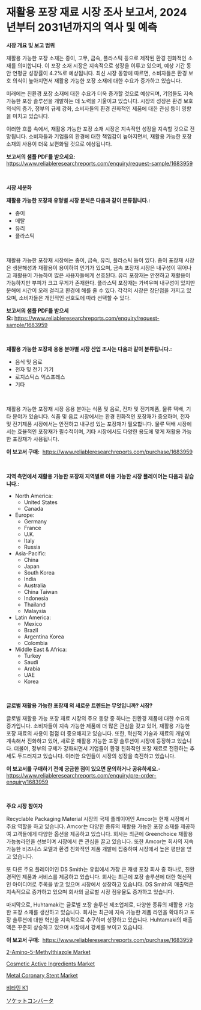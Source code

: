 <p><h1>재활용 포장 재료 시장 조사 보고서, 2024년부터 2031년까지의 역사 및 예측</h1></p><p><strong>시장 개요 및 보고 범위</strong></p>
<p><p>재활용 가능한 포장 소재는 종이, 고무, 금속, 플라스틱 등으로 제작된 환경 친화적인 소재를 의미합니다. 이 포장 소재 시장은 지속적으로 성장을 이루고 있으며, 예상 기간 동안 연평균 성장률이 4.2%로 예상됩니다. 최신 시장 동향에 따르면, 소비자들은 환경 보호 의식이 높아지면서 재활용 가능한 포장 소재에 대한 수요가 증가하고 있습니다.</p><p>미래에는 친환경 포장 소재에 대한 수요가 더욱 증가할 것으로 예상되며, 기업들도 지속 가능한 포장 솔루션을 개발하는 데 노력을 기울이고 있습니다. 시장의 성장은 환경 보호 의식의 증가, 정부의 규제 강화, 소비자들의 환경 친화적인 제품에 대한 관심 등이 영향을 미치고 있습니다.</p><p>이러한 흐름 속에서, 재활용 가능한 포장 소재 시장은 지속적인 성장을 지속할 것으로 전망됩니다. 소비자들과 기업들의 환경에 대한 책임감이 높아지면서, 재활용 가능한 포장 소재의 사용이 더욱 보편화될 것으로 예상됩니다.</p></p>
<p><strong>보고서의 샘플 PDF를 받으세요:</strong> <a href="https://www.reliableresearchreports.com/enquiry/request-sample/1683959">https://www.reliableresearchreports.com/enquiry/request-sample/1683959</a></p>
<p>&nbsp;</p>
<p><strong>시장 세분화</strong></p>
<p><strong>재활용 가능한 포장재 유형별 시장 분석은 다음과 같이 분류됩니다.:</strong></p>
<p><ul><li>종이</li><li>메탈</li><li>유리</li><li>플라스틱</li></ul></p>
<p>&nbsp;</p>
<p><p>재활용 가능한 포장재 시장에는 종이, 금속, 유리, 플라스틱 등이 있다. 종이 포장재 시장은 생분해성과 재활용이 용이하여 인기가 있으며, 금속 포장재 시장은 내구성이 뛰어나고 재활용이 가능하여 많은 사용자들에게 선호된다. 유리 포장재는 안전하고 재활용이 가능하지만 부피가 크고 무게가 존재한다. 플라스틱 포장재는 가벼우며 내구성이 있지만 분해에 시간이 오래 걸리고 환경에 해를 줄 수 있다. 각각의 시장은 장단점을 가지고 있으며, 소비자들은 개인적인 선호도에 따라 선택할 수 있다.</p></p>
<p><strong>보고서의 샘플 PDF를 받으세요:</strong>&nbsp;<a href="https://www.reliableresearchreports.com/enquiry/request-sample/1683959">https://www.reliableresearchreports.com/enquiry/request-sample/1683959</a></p>
<p>&nbsp;</p>
<p><strong> 재활용 가능한 포장재 응용 분야별 시장 산업 조사는 다음과 같이 분류됩니다.:</strong></p>
<p><ul><li>음식 및 음료</li><li>전자 및 전기 기기</li><li>로지스틱스 익스프레스</li><li>기타</li></ul></p>
<p>&nbsp;</p>
<p><p>재활용 가능한 포장재 시장 응용 분야는 식품 및 음료, 전자 및 전기제품, 물류 택배, 기타 분야가 있습니다. 식품 및 음료 시장에서는 환경 친화적인 포장재가 중요하며, 전자 및 전기제품 시장에서는 안전하고 내구성 있는 포장재가 필요합니다. 물류 택배 시장에서는 효율적인 포장재가 필수적이며, 기타 시장에서도 다양한 용도에 맞게 재활용 가능한 포장재가 사용됩니다.</p></p>
<p><strong>이 보고서 구매:</strong>&nbsp; <a href="https://www.reliableresearchreports.com/purchase/1683959">https://www.reliableresearchreports.com/purchase/1683959</a></p>
<p>&nbsp;</p>
<p><strong>지역 측면에서 재활용 가능한 포장재 지역별로 이용 가능한 시장 플레이어는 다음과 같습니다.:</strong></p>
<p><ul>
    <li>
        North America:
        <ul>
            <li>United States</li>
            <li>Canada</li>
        </ul>
    </li>
    <li>
        Europe:
        <ul>
            <li>Germany</li>
            <li>France</li>
            <li>U.K.</li>
            <li>Italy</li>
            <li>Russia</li>
        </ul>
    </li>
    <li>
        Asia-Pacific:
        <ul>
            <li>China</li>
            <li>Japan</li>
            <li>South Korea</li>
            <li>India</li>
            <li>Australia</li>
            <li>China Taiwan</li>
            <li>Indonesia</li>
            <li>Thailand</li>
            <li>Malaysia</li>
        </ul>
    </li>
    <li>
        Latin America:
        <ul>
            <li>Mexico</li>
            <li>Brazil</li>
            <li>Argentina Korea</li>
            <li>Colombia</li>
        </ul>
    </li>
    <li>
        Middle East & Africa:
        <ul>
            <li>Turkey</li>
            <li>Saudi</li>
            <li>Arabia</li>
            <li>UAE</li>
            <li>Korea</li>
        </ul>
    </li>
    </ul></p>
<p>&nbsp;</p>
<p><strong>글로벌 재활용 가능한 포장재 의 새로운 트렌드는 무엇입니까? 시장?</strong></p>
<p><p>글로벌 재활용 가능 포장 재료 시장의 주요 동향 중 하나는 친환경 제품에 대한 수요의 증가입니다. 소비자들이 지속 가능한 제품에 더 많은 관심을 갖고 있어, 재활용 가능한 포장 재료의 사용이 점점 더 중요해지고 있습니다. 또한, 혁신적 기술과 재료의 개발이 계속해서 진화하고 있어, 새로운 재활용 가능한 포장 솔루션이 시장에 등장하고 있습니다. 더불어, 정부의 규제가 강화되면서 기업들이 환경 친화적인 포장 재료로 전환하는 추세도 두드러지고 있습니다. 이러한 요인들이 시장의 성장을 촉진하고 있습니다.</p></p>
<p><strong>이 보고서를 구매하기 전에 궁금한 점이 있으면 문의하거나 공유하세요.</strong>- <a href="https://www.reliableresearchreports.com/enquiry/pre-order-enquiry/1683959">https://www.reliableresearchreports.com/enquiry/pre-order-enquiry/1683959</a></p>
<p>&nbsp;</p>
<p><strong>주요 시장 참여자</strong></p>
<p><p>Recyclable Packaging Material 시장의 국제 플레이어인 Amcor는 현재 시장에서 주요 역할을 하고 있습니다. Amcor는 다양한 종류의 재활용 가능한 포장 소재를 제공하여 고객들에게 다양한 옵션을 제공하고 있습니다. 회사는 최근에 Greenchoice 재활용 가능농라인을 선보이며 시장에서 큰 관심을 끌고 있습니다. 또한 Amcor는 회사의 지속 가능한 비즈니스 모델과 환경 친화적인 제품 개발에 집중하여 시장에서 높은 평판을 얻고 있습니다.</p><p>또 다른 주요 플레이어인 DS Smith는 유럽에서 가장 큰 재생 포장 회사 중 하나로, 친환경적인 제품과 서비스를 제공하고 있습니다. 회사는 최근에 포장 솔루션에 대한 혁신적인 아이디어로 주목을 받고 있으며 시장에서 성장하고 있습니다. DS Smith의 매출액은 지속적으로 증가하고 있으며 회사의 글로벌 시장 점유율도 증가하고 있습니다.</p><p>마지막으로, Huhtamaki는 글로벌 포장 솔루션 제조업체로, 다양한 종류의 재활용 가능한 포장 소재를 생산하고 있습니다. 회사는 최근에 지속 가능한 제품 라인을 확대하고 포장 솔루션에 대한 혁신을 지속적으로 추구하며 성장하고 있습니다. Huhtamaki의 매출액은 꾸준히 상승하고 있으며 시장에서 강세를 보이고 있습니다.</p></p>
<p><strong>이 보고서 구매:</strong>&nbsp;&nbsp;<a href="https://www.reliableresearchreports.com/purchase/1683959">https://www.reliableresearchreports.com/purchase/1683959</a></p>
<p><p><a href="https://noble-drawer-34c.notion.site/2-Amino-5-Methylthiazole-Market-Research-Report-Reveals-The-Latest-Trends-And-Opportunities-of-this--b84e456d97dd41089871bf8b9c4294ed">2-Amino-5-Methylthiazole Market</a></p><p><a href="https://github.com/globismark/Market-Research-Report-List-2/blob/main/cosmetic-active-ingredients-market.md">Cosmetic Active Ingredients Market</a></p><p><a href="https://issuu.com/reportprime-2/docs/metal-coronary-stent-market-size-2030.pptx">Metal Coronary Stent Market</a></p><p><a href="https://github.com/jntpkh496620/Market-Research-Report-List-1/blob/main/1255009191838.md">비타민 K1</a></p><p><a href="https://github.com/bevdtkn4419963/Market-Research-Report-List-1/blob/main/9022343192024.md">ソケットコンバータ</a></p></p>
